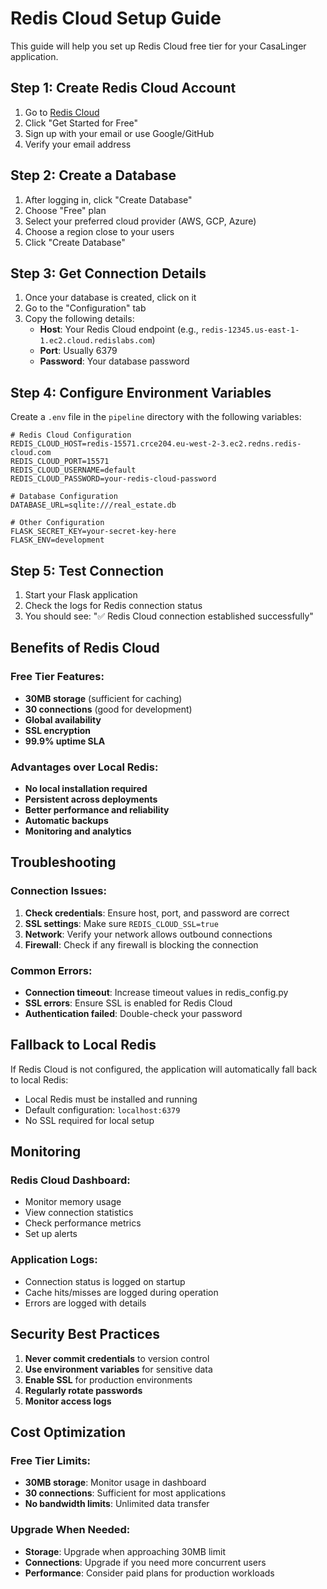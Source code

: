 # Redis Cloud Setup Guide

This guide will help you set up Redis Cloud free tier for your CasaLinger application.

## Step 1: Create Redis Cloud Account

1. Go to [Redis Cloud](https://redis.com/try-free/)
2. Click "Get Started for Free"
3. Sign up with your email or use Google/GitHub
4. Verify your email address

## Step 2: Create a Database

1. After logging in, click "Create Database"
2. Choose "Free" plan
3. Select your preferred cloud provider (AWS, GCP, Azure)
4. Choose a region close to your users
5. Click "Create Database"

## Step 3: Get Connection Details

1. Once your database is created, click on it
2. Go to the "Configuration" tab
3. Copy the following details:
   - **Host**: Your Redis Cloud endpoint (e.g., `redis-12345.us-east-1-1.ec2.cloud.redislabs.com`)
   - **Port**: Usually 6379
   - **Password**: Your database password

## Step 4: Configure Environment Variables

Create a `.env` file in the `pipeline` directory with the following variables:

```env
# Redis Cloud Configuration
REDIS_CLOUD_HOST=redis-15571.crce204.eu-west-2-3.ec2.redns.redis-cloud.com
REDIS_CLOUD_PORT=15571
REDIS_CLOUD_USERNAME=default
REDIS_CLOUD_PASSWORD=your-redis-cloud-password

# Database Configuration
DATABASE_URL=sqlite:///real_estate.db

# Other Configuration
FLASK_SECRET_KEY=your-secret-key-here
FLASK_ENV=development
```

## Step 5: Test Connection

1. Start your Flask application
2. Check the logs for Redis connection status
3. You should see: "✅ Redis Cloud connection established successfully"

## Benefits of Redis Cloud

### Free Tier Features:
- **30MB storage** (sufficient for caching)
- **30 connections** (good for development)
- **Global availability**
- **SSL encryption**
- **99.9% uptime SLA**

### Advantages over Local Redis:
- **No local installation required**
- **Persistent across deployments**
- **Better performance and reliability**
- **Automatic backups**
- **Monitoring and analytics**

## Troubleshooting

### Connection Issues:
1. **Check credentials**: Ensure host, port, and password are correct
2. **SSL settings**: Make sure `REDIS_CLOUD_SSL=true`
3. **Network**: Verify your network allows outbound connections
4. **Firewall**: Check if any firewall is blocking the connection

### Common Errors:
- **Connection timeout**: Increase timeout values in redis_config.py
- **SSL errors**: Ensure SSL is enabled for Redis Cloud
- **Authentication failed**: Double-check your password

## Fallback to Local Redis

If Redis Cloud is not configured, the application will automatically fall back to local Redis:
- Local Redis must be installed and running
- Default configuration: `localhost:6379`
- No SSL required for local setup

## Monitoring

### Redis Cloud Dashboard:
- Monitor memory usage
- View connection statistics
- Check performance metrics
- Set up alerts

### Application Logs:
- Connection status is logged on startup
- Cache hits/misses are logged during operation
- Errors are logged with details

## Security Best Practices

1. **Never commit credentials** to version control
2. **Use environment variables** for sensitive data
3. **Enable SSL** for production environments
4. **Regularly rotate passwords**
5. **Monitor access logs**

## Cost Optimization

### Free Tier Limits:
- **30MB storage**: Monitor usage in dashboard
- **30 connections**: Sufficient for most applications
- **No bandwidth limits**: Unlimited data transfer

### Upgrade When Needed:
- **Storage**: Upgrade when approaching 30MB limit
- **Connections**: Upgrade if you need more concurrent users
- **Performance**: Consider paid plans for production workloads 